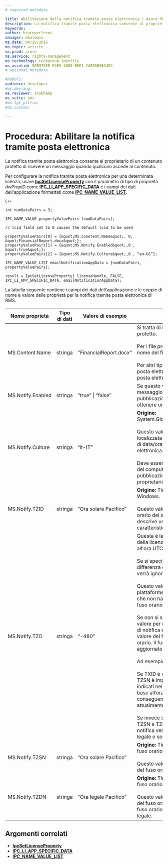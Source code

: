 ```yaml
---
# required metadata

title: Abilitazione della notifica tramite posta elettronica | Azure RMS
description: La notifica tramite posta elettronica consente al proprietario di un contenuto protetto di ricevere un messaggio quando qualcuno accede al contenuto.
keywords:
author: bruceperlerms
manager: mbaldwin
ms.date: 04/28/2016
ms.topic: article
ms.prod: azure
ms.service: rights-management
ms.technology: techgroup-identity
ms.assetid: 5FB975EE-E4E5-4089-B8E1-CAFD5B9B34EC
# optional metadata

#ROBOTS:
audience: developer
#ms.devlang:
ms.reviewer: shubhamp
ms.suite: ems
#ms.tgt_pltfrm:
#ms.custom:

---
```


# Procedura: Abilitare la notifica tramite posta elettronica

La notifica tramite posta elettronica consente al proprietario di un contenuto protetto di ricevere un messaggio quando qualcuno accede al contenuto.

Per configurare la notifica tramite posta elettronica per una determinata licenza, usare [**IpcSetLicenseProperty**](/rights-management/sdk/2.1/api/win/functions#msipc_ipcsetlicenseproperty) con il parametro di tipo di proprietà *dwPropID* come [**IPC\_LI\_APP\_SPECIFIC\_DATA**](/rights-management/sdk/2.1/api/win/License%20property%20types#msipc_license_property_types_IPC_LI_APP_SPECIFIC_DATA) e i campi dei dati dell'applicazione formattati come [**IPC\_NAME\_VALUE\_LIST**](/rights-management/sdk/2.1/api/win/structures#msipc_ipc_name_value_list).

    C++

    int numDataPairs = 3;

    IPC_NAME_VALUE propertyValuePairs [numDataPairs];

    // lcid field set to 0 causes the default lcid to be used

    propertyValuePairs[0] = {&quot;MS.Conetent.Name&quot;, 0, &quot;FinancialReport.docx&quot;};
    propertyValuePairs[1] = {&quot;MS.Notify.Enabled&quot;,0 , &quot;true&quot;};
    propertyValuePairs[2] = {&quot;MS.Notify.Culture&quot;,0 , “en-US”};

    IPC_NAME_VALUE_LIST emailNotificationAppData = {numDataPairs, propertyValuePairs};

    result = IpcSetLicenseProperty( licenseHandle, FALSE, IPC_LI_APP_SPECIFIC_DATA, emailNotificationAppData);
        

La tabella seguente contiene i campi dei dati dell'applicazione e le coppie di nome e valore delle proprietà per la notifica tramite posta elettronica di RMS.


|Nome proprietà | Tipo di dati | Valore di esempio | Note |
|--------------|-----------|---------------|-------|
|MS.Content.Name|stringa|"FinancialReport.docx"|Si tratta di un identificatore associato al contenuto protetto.<br><br> Per i file protetti questo valore deve corrispondere al nome del file senza alcuna informazione sul percorso.<br><br> Per altri tipi di contenuto, ad esempio un messaggio di posta elettronica, può essere l'oggetto del messaggio di posta elettronica o può essere vuoto.|
|MS.Notify.Enabled|stringa|“true” &#124; “false”|Se questo valore è impostato su "true", verrà inviato un messaggio di notifica al proprietario della licenza di pubblicazione quando qualcuno ne tenta l’utilizzo per ottenere una licenza con l’utente finale.|
|MS.Notify.Culture|stringa|“it-IT”| **Origine:** System.Globalization.CultureInfo.CurrentUICulture.Name <br><br>Questo valore viene utilizzato per determinare la lingua localizzata del messaggio di notifica e la formattazione di data/ora e numeri da usare nel messaggio di posta elettronica.<br><br>Deve essere impostato in base alle impostazioni utente del computer in cui viene creata la licenza di pubblicazione o in base alla lingua preferita del proprietario della licenza di pubblicazione.|
|MS.Notify.TZID|stringa|“Ora solare Pacifico”|**Origine:** TimeZoneInfo.Local.Id - ID fuso orario di Windows.<br><br>Questo valore corrisponde all'identificatore del fuso orario del sistema operativo Microsoft Windows che descrive un particolare fuso orario e le relative caratteristiche.|
|MS.Notify.TZO|stringa|“-480”|Questa è la differenza del fuso orario del proprietario della licenza di pubblicazione in termini di minuti rispetto all'ora UTC.<br><br>Se si specifica un valore TZID valido, verrà utilizzata la differenza del fuso orario specificato e questo valore verrà ignorato.<br><br>Questo valore verrà molto probabilmente usato da piattaforme di pubblicazione non basate su Windows che non hanno accesso all'elenco dei valori di ID del fuso orario del sistema operativo Windows.<br><br>Se non si specifica un valore TZID, verrà usato questo valore per calcolare la differenza di orario nei messaggi di notifica e il valore TZSN (indipendentemente dal valore del fuso orario) per indicare il nome del fuso orario. Il fuso orario sarà quindi fisso e non verrà aggiornato in caso di applicazione dell’ora legale.<br><br>Ad esempio:<br><br>Se TXID è vuoto, TZ0 è impostato su "-420" e il valore TZSN è impostato su "Ora legale Pacifico", tutti i valori indicati nel messaggio di notifica verranno regolati in base all’ora legale del Pacifico e verranno visualizzati di conseguenza anche se l'ora legale non è più attualmente in vigore.<br><br>Se invece si specifica un TZID insieme a entrambi i valori TZSN e TZDN, gli orari specificati nel messaggio di notifica verranno regolati e visualizzati in base all’ora legale o solare in vigore.|
|MS.Notify.TZSN|stringa|“Ora solare Pacifico”|**Origine:** TimeZoneInfo.Local.StandardName - Nome del fuso orario ora solare.<br><br>Questo valore deve corrispondere al nome localizzato del fuso orario ora solare.|
|MS.Notify.TZDN|stringa|"Ora legale Pacifico"|**Origine:** TimeZoneInfo.Local.DaylightName - Nome del fuso orario ora legale.<br><br>Questo valore deve corrispondere al nome localizzato del fuso orario ora legale. Può essere uguale al nome del fuso orario ora solare se il fuso orario non supporta l'ora legale.|

## Argomenti correlati

* [**IpcSetLicenseProperty**](/rights-management/sdk/2.1/api/win/functions#msipc_ipcsetlicenseproperty)
* [**IPC\_LI\_APP\_SPECIFIC\_DATA**](/rights-management/sdk/2.1/api/win/License%20property%20types#msipc_license_property_types_IPC_LI_APP_SPECIFIC_DATA)
* [**IPC\_NAME\_VALUE\_LIST**](/rights-management/sdk/2.1/api/win/structures#msipc_ipc_name_value_list)
 

 


<!--HONumber=Jun16_HO2-->


